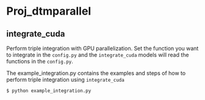 # Proj_dtmparallel

## integrate_cuda

Perform triple integration with GPU parallelization. Set the function you want to integrate in the `config.py` and the `integrate_cuda` models will read the functions in the `config.py`.

The example_integration.py contains the examples and steps of how to perform triple integration using `integrate_cuda`

```
$ python example_integration.py
```

